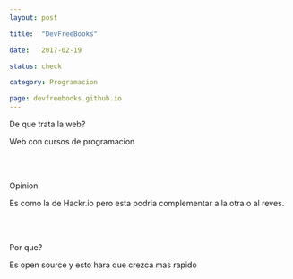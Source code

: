 ```yaml
---
layout: post

title:  "DevFreeBooks"

date:   2017-02-19

status: check

category: Programacion

page: devfreebooks.github.io
---
```


De que trata la web?

Web con cursos de programacion

<br><br>

Opinion

Es como la de Hackr.io pero esta podria complementar a la otra o al reves.

<br><br>

Por que?

Es open source y esto hara que crezca mas rapido